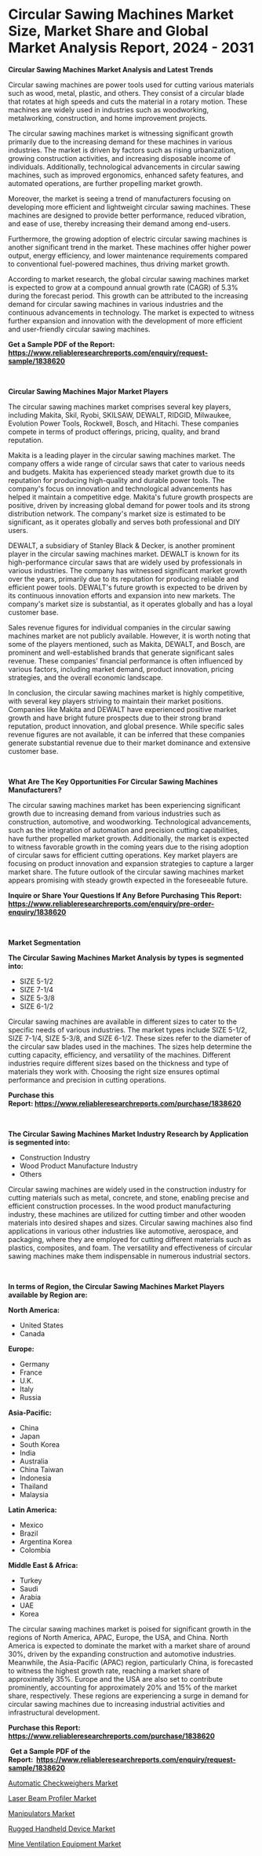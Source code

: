 <p><h1>Circular Sawing Machines Market Size, Market Share and Global Market Analysis Report, 2024 - 2031</h1></p><p><strong>Circular Sawing Machines Market Analysis and Latest Trends</strong></p>
<p><p>Circular sawing machines are power tools used for cutting various materials such as wood, metal, plastic, and others. They consist of a circular blade that rotates at high speeds and cuts the material in a rotary motion. These machines are widely used in industries such as woodworking, metalworking, construction, and home improvement projects.</p><p>The circular sawing machines market is witnessing significant growth primarily due to the increasing demand for these machines in various industries. The market is driven by factors such as rising urbanization, growing construction activities, and increasing disposable income of individuals. Additionally, technological advancements in circular sawing machines, such as improved ergonomics, enhanced safety features, and automated operations, are further propelling market growth.</p><p>Moreover, the market is seeing a trend of manufacturers focusing on developing more efficient and lightweight circular sawing machines. These machines are designed to provide better performance, reduced vibration, and ease of use, thereby increasing their demand among end-users.</p><p>Furthermore, the growing adoption of electric circular sawing machines is another significant trend in the market. These machines offer higher power output, energy efficiency, and lower maintenance requirements compared to conventional fuel-powered machines, thus driving market growth.</p><p>According to market research, the global circular sawing machines market is expected to grow at a compound annual growth rate (CAGR) of 5.3% during the forecast period. This growth can be attributed to the increasing demand for circular sawing machines in various industries and the continuous advancements in technology. The market is expected to witness further expansion and innovation with the development of more efficient and user-friendly circular sawing machines.</p></p>
<p><strong>Get a Sample PDF of the Report:&nbsp; <a href="https://www.reliableresearchreports.com/enquiry/request-sample/1838620">https://www.reliableresearchreports.com/enquiry/request-sample/1838620</a></strong></p>
<p>&nbsp;</p>
<p><strong>Circular Sawing Machines Major Market Players</strong></p>
<p><p>The circular sawing machines market comprises several key players, including Makita, Skil, Ryobi, SKILSAW, DEWALT, RIDGID, Milwaukee, Evolution Power Tools, Rockwell, Bosch, and Hitachi. These companies compete in terms of product offerings, pricing, quality, and brand reputation.</p><p>Makita is a leading player in the circular sawing machines market. The company offers a wide range of circular saws that cater to various needs and budgets. Makita has experienced steady market growth due to its reputation for producing high-quality and durable power tools. The company's focus on innovation and technological advancements has helped it maintain a competitive edge. Makita's future growth prospects are positive, driven by increasing global demand for power tools and its strong distribution network. The company's market size is estimated to be significant, as it operates globally and serves both professional and DIY users.</p><p>DEWALT, a subsidiary of Stanley Black & Decker, is another prominent player in the circular sawing machines market. DEWALT is known for its high-performance circular saws that are widely used by professionals in various industries. The company has witnessed significant market growth over the years, primarily due to its reputation for producing reliable and efficient power tools. DEWALT's future growth is expected to be driven by its continuous innovation efforts and expansion into new markets. The company's market size is substantial, as it operates globally and has a loyal customer base.</p><p>Sales revenue figures for individual companies in the circular sawing machines market are not publicly available. However, it is worth noting that some of the players mentioned, such as Makita, DEWALT, and Bosch, are prominent and well-established brands that generate significant sales revenue. These companies' financial performance is often influenced by various factors, including market demand, product innovation, pricing strategies, and the overall economic landscape.</p><p>In conclusion, the circular sawing machines market is highly competitive, with several key players striving to maintain their market positions. Companies like Makita and DEWALT have experienced positive market growth and have bright future prospects due to their strong brand reputation, product innovation, and global presence. While specific sales revenue figures are not available, it can be inferred that these companies generate substantial revenue due to their market dominance and extensive customer base.</p></p>
<p>&nbsp;</p>
<p><strong>What Are The Key Opportunities For Circular Sawing Machines Manufacturers?</strong></p>
<p><p>The circular sawing machines market has been experiencing significant growth due to increasing demand from various industries such as construction, automotive, and woodworking. Technological advancements, such as the integration of automation and precision cutting capabilities, have further propelled market growth. Additionally, the market is expected to witness favorable growth in the coming years due to the rising adoption of circular saws for efficient cutting operations. Key market players are focusing on product innovation and expansion strategies to capture a larger market share. The future outlook of the circular sawing machines market appears promising with steady growth expected in the foreseeable future.</p></p>
<p><strong>Inquire or Share Your Questions If Any Before Purchasing This Report: <a href="https://www.reliableresearchreports.com/enquiry/pre-order-enquiry/1838620">https://www.reliableresearchreports.com/enquiry/pre-order-enquiry/1838620</a></strong></p>
<p>&nbsp;</p>
<p><strong>Market Segmentation</strong></p>
<p><strong>The Circular Sawing Machines Market Analysis by types is segmented into:</strong></p>
<p><ul><li>SIZE 5-1/2</li><li>SIZE 7-1/4</li><li>SIZE 5-3/8</li><li>SIZE 6-1/2</li></ul></p>
<p><p>Circular sawing machines are available in different sizes to cater to the specific needs of various industries. The market types include SIZE 5-1/2, SIZE 7-1/4, SIZE 5-3/8, and SIZE 6-1/2. These sizes refer to the diameter of the circular saw blades used in the machines. The sizes help determine the cutting capacity, efficiency, and versatility of the machines. Different industries require different sizes based on the thickness and type of materials they work with. Choosing the right size ensures optimal performance and precision in cutting operations.</p></p>
<p><strong>Purchase this Report:&nbsp;<a href="https://www.reliableresearchreports.com/purchase/1838620">https://www.reliableresearchreports.com/purchase/1838620</a></strong></p>
<p>&nbsp;</p>
<p><strong>The Circular Sawing Machines Market Industry Research by Application is segmented into:</strong></p>
<p><ul><li>Construction Industry</li><li>Wood Product Manufacture Industry</li><li>Others</li></ul></p>
<p><p>Circular sawing machines are widely used in the construction industry for cutting materials such as metal, concrete, and stone, enabling precise and efficient construction processes. In the wood product manufacturing industry, these machines are utilized for cutting timber and other wooden materials into desired shapes and sizes. Circular sawing machines also find applications in various other industries like automotive, aerospace, and packaging, where they are employed for cutting different materials such as plastics, composites, and foam. The versatility and effectiveness of circular sawing machines make them indispensable in numerous industrial sectors.</p></p>
<p>&nbsp;</p>
<p><strong>In terms of Region, the Circular Sawing Machines Market Players available by Region are:</strong></p>
<p>
    <p> <strong> North America: </strong>
        <ul>
            <li>United States</li>
            <li>Canada</li>
        </ul>
        </p> 
    <p> <strong> Europe: </strong>
        <ul>
            <li>Germany</li>
            <li>France</li>
            <li>U.K.</li>
            <li>Italy</li>
            <li>Russia</li>
        </ul>
        </p> 
    <p> <strong> Asia-Pacific: </strong>
        <ul>
            <li>China</li>
            <li>Japan</li>
            <li>South Korea</li>
            <li>India</li>
            <li>Australia</li>
            <li>China Taiwan</li>
            <li>Indonesia</li>
            <li>Thailand</li>
            <li>Malaysia</li>
        </ul>
        </p> 
    <p> <strong> Latin America: </strong>
        <ul>
            <li>Mexico</li>
            <li>Brazil</li>
            <li>Argentina Korea</li>
            <li>Colombia</li>
        </ul>
        </p> 
    <p> <strong> Middle East & Africa: </strong>
        <ul>
            <li>Turkey</li>
            <li>Saudi</li>
            <li>Arabia</li>
            <li>UAE</li>
            <li>Korea</li>
        </ul>
    </p>
    </p>
<p><p>The circular sawing machines market is poised for significant growth in the regions of North America, APAC, Europe, the USA, and China. North America is expected to dominate the market with a market share of around 30%, driven by the expanding construction and automotive industries. Meanwhile, the Asia-Pacific (APAC) region, particularly China, is forecasted to witness the highest growth rate, reaching a market share of approximately 35%. Europe and the USA are also set to contribute prominently, accounting for approximately 20% and 15% of the market share, respectively. These regions are experiencing a surge in demand for circular sawing machines due to increasing industrial activities and infrastructural development.</p></p>
<p><strong>Purchase this Report: <a href="https://www.reliableresearchreports.com/purchase/1838620">https://www.reliableresearchreports.com/purchase/1838620</a></strong></p>
<p>&nbsp;<strong>Get a Sample PDF of the Report:&nbsp;&nbsp;<a href="https://www.reliableresearchreports.com/enquiry/request-sample/1838620">https://www.reliableresearchreports.com/enquiry/request-sample/1838620</a></strong></p>
<p><strong></strong></p>
<p><p><a href="https://github.com/santosh758595/Market-Research-Report-List-2/blob/main/automatic-checkweighers-market.md">Automatic Checkweighers Market</a></p><p><a href="https://github.com/AKSHATREPORTPRIME/Market-Research-Report-List-2/blob/main/laser-beam-profiler-market.md">Laser Beam Profiler Market</a></p><p><a href="https://github.com/Chiragrp26/Market-Research-Report-List-2/blob/main/manipulators-market.md">Manipulators Market</a></p><p><a href="https://github.com/lilstefpacute/Market-Research-Report-List-2/blob/main/rugged-handheld-device-market.md">Rugged Handheld Device Market</a></p><p><a href="https://github.com/Chiragrp25/Market-Research-Report-List-2/blob/main/mine-ventilation-equipment-market.md">Mine Ventilation Equipment Market</a></p></p>
